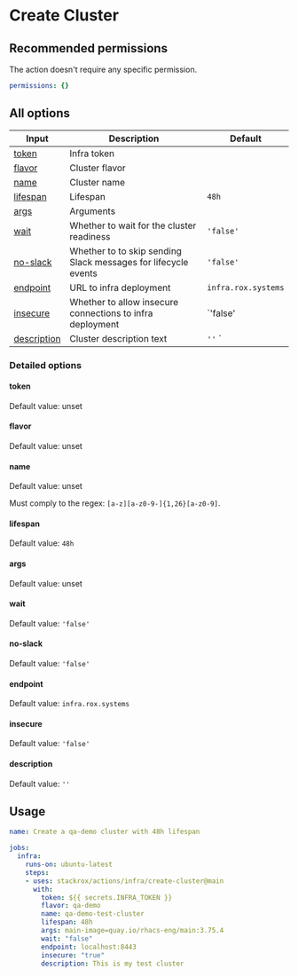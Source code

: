 # Create Cluster

## Recommended permissions

The action doesn't require any specific permission.

```yaml
permissions: {}
```

## All options

| Input                 | Description                                                    | Default             |
|-----------------------|----------------------------------------------------------------|---------------------|
| [token](#token)       | Infra token                                                    |                     |
| [flavor](#flavor)     | Cluster flavor                                                 |                     |
| [name](#name)         | Cluster name                                                   |                     |
| [lifespan](#lifespan) | Lifespan                                                       | `48h`               |
| [args](#args)         | Arguments                                                      |                     |
| [wait](#wait)         | Whether to wait for the cluster readiness                      | `'false'`           |
| [no-slack](#no-slack) | Whether to to skip sending Slack messages for lifecycle events | `'false'`           |
| [endpoint](#endpoint) | URL to infra deployment                                        | `infra.rox.systems` |
| [insecure](#insecure) | Whether to allow insecure connections to infra deployment      | `'false'
| [description](#description) | Cluster description text      | `''` `           |

### Detailed options

#### token

Default value: unset

#### flavor

Default value: unset

#### name

Default value: unset

Must comply to the regex: `[a-z][a-z0-9-]{1,26}[a-z0-9]`.

#### lifespan

Default value: `48h`

#### args

Default value: unset

#### wait

Default value: `'false'`

#### no-slack

Default value: `'false'`

#### endpoint

Default value: `infra.rox.systems`

#### insecure

Default value: `'false'`

#### description

Default value: `''`

## Usage

```yaml
name: Create a qa-demo cluster with 48h lifespan

jobs:
  infra:
    runs-on: ubuntu-latest
    steps:
    - uses: stackrox/actions/infra/create-cluster@main
      with:
        token: ${{ secrets.INFRA_TOKEN }}
        flavor: qa-demo
        name: qa-demo-test-cluster
        lifespan: 48h
        args: main-image=quay.io/rhacs-eng/main:3.75.4
        wait: "false"
        endpoint: localhost:8443
        insecure: "true"
        description: This is my test cluster
```
